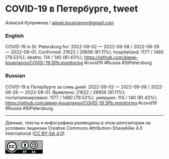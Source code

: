 COVID-19 в Петербурге, tweet
============================

*Алексей Куприянов* /
<a href="mailto:alexei.kouprianov@gmail.com" class="email">alexei.kouprianov@gmail.com</a>

### English

COVID-19 in St. Petersburg for: 2022-09-02 — 2022-09-08 / 2022-08-26 —
2022-09-01. Сonfirmed: 21622 / 26656 (81.11%); hospitalized: 1177 / 1480
(79.53%); deaths: 114 / 140 (81.43%);
<a href="https://github.com/alexei-kouprianov/COVID-19.SPb.monitoring" class="uri">https://github.com/alexei-kouprianov/COVID-19.SPb.monitoring</a>
\#covid19 \#Russia \#StPetersburg

### Russian

COVID-19 в Петербурге за семь дней: 2022-09-02 — 2022-09-08 / 2022-08-26
— 2022-09-01. Выявлено: 21622 / 26656 (81.11%); госпитализировано: 1177
/ 1480 (79.53%); умерших: 114 / 140 (81.43%);
<a href="https://github.com/alexei-kouprianov/COVID-19.SPb.monitoring" class="uri">https://github.com/alexei-kouprianov/COVID-19.SPb.monitoring</a>
\#covid19 \#Russia \#StPetersburg

------------------------------------------------------------------------

Данные, тексты и инфографика размещены в этом репозитории на условиях
лицензии Creative Commons Attribution-ShareAlike 4.0 International ([CC
BY-SA 4.0](https://creativecommons.org/licenses/by-sa/4.0/)).

![](../misc/CC-BY-SA-icon.png "CC-BY-SA")
